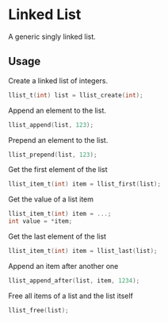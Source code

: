 Linked List
===========

A generic singly linked list.

Usage
-----

Create a linked list of integers.
``` c
llist_t(int) list = llist_create(int);
```

Append an element to the list.
``` c
llist_append(list, 123);
```

Prepend an element to the list.
``` c
llist_prepend(list, 123);
```

Get the first element of the list
``` c
llist_item_t(int) item = llist_first(list);
```

Get the value of a list item
``` c
llist_item_t(int) item = ...;
int value = *item;
```

Get the last element of the list
``` c
llist_item_t(int) item = llist_last(list);
```

Append an item after another one
``` c
llist_append_after(list, item, 1234);
```

Free all items of a list and the list itself
``` c
llist_free(list);
```
